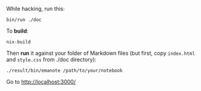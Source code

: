 While hacking, run this:

```
bin/run ./doc
```

To **build**:

```
nix-build
```

Then **run** it against your folder of Markdown files (but first, copy `index.html` and `style.css` from ./doc directory):

```
./result/bin/emanote /path/to/your/notebook 
```

Go to <http://localhost:3000/>
